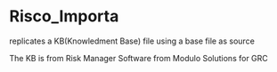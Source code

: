Risco_Importa
=============

replicates a KB(Knowledment Base) file using a base file as source

The KB is from Risk Manager Software from Modulo Solutions for GRC


